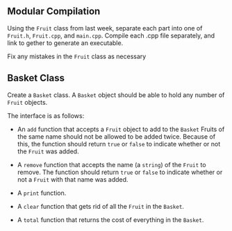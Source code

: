 Modular Compilation
---

Using the `Fruit` class from last week, separate each part into one of `Fruit.h`, `Fruit.cpp`, and `main.cpp`.
Compile each .cpp file separately, and link to gether to generate an executable.

Fix any mistakes in the `Fruit` class as necessary


Basket Class
---

Create a `Basket` class.
A `Basket` object should be able to hold any number of `Fruit` objects.

The interface is as follows:

* An `add` function that accepts a `Fruit` object to add to the `Basket`
Fruits of the same name should not be allowed to be added twice.
Because of this, the function should return `true` or `false` to indicate whether or not the `Fruit` was added.

* A `remove` function that accepts the name (a `string`) of the `Fruit` to remove.
The function should return `true` or `false` to indicate whether or not a `Fruit` with that name was added.

* A `print` function.

* A `clear` function that gets rid of all the `Fruit` in the `Basket`.

* A `total` function that returns the cost of everything in the `Basket`.
